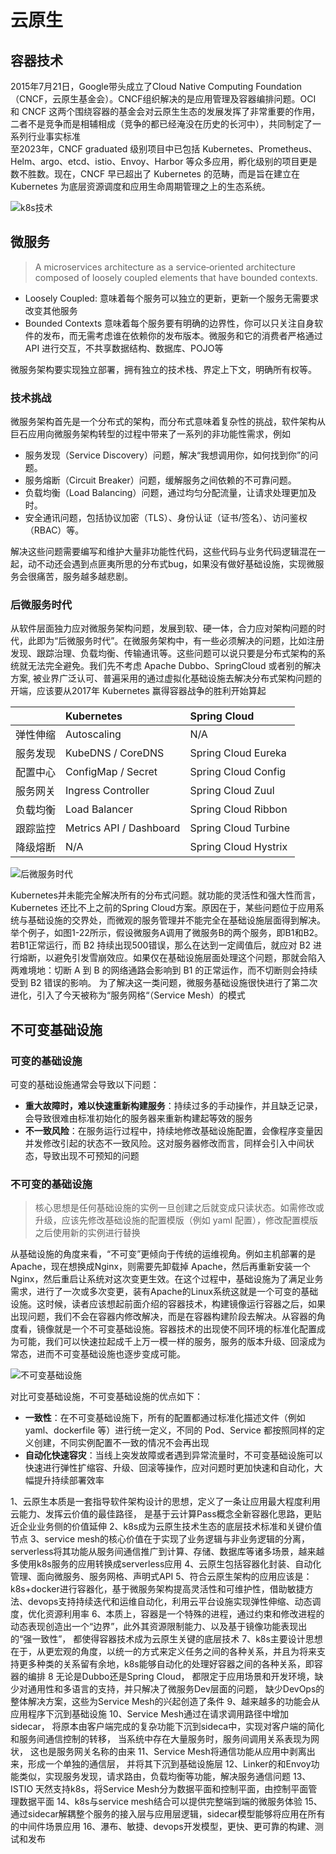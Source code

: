 # 云原生

## 容器技术

2015年7月21日，Google带头成立了Cloud Native Computing Foundation（CNCF，云原生基金会）。CNCF组织解决的是应用管理及容器编排问题。OCI 和 CNCF 这两个围绕容器的基金会对云原生生态的发展发挥了非常重要的作用，二者不是竞争而是相辅相成（竞争的都已经淹没在历史的长河中），共同制定了一系列行业事实标准  
至2023年，CNCF graduated 级别项目中已包括 Kubernetes、Prometheus、Helm、argo、etcd、istio、Envoy、Harbor 等众多应用，孵化级别的项目更是数不胜数。现在，CNCF 早已超出了 Kubernetes 的范畴，而是旨在建立在 Kubernetes 为底层资源调度和应用生命周期管理之上的生态系统。

![k8s技术](./images/k8s-0.jpeg)

## 微服务

> A microservices architecture as a service‑oriented architecture composed of loosely coupled elements that have bounded contexts.

- Loosely Coupled: 意味着每个服务可以独立的更新，更新一个服务无需要求改变其他服务
- Bounded Contexts 意味着每个服务要有明确的边界性，你可以只关注自身软件的发布，而无需考虑谁在依赖你的发布版本。微服务和它的消费者严格通过 API 进行交互，不共享数据结构、数据库、POJO等

微服务架构要实现独立部署，拥有独立的技术栈、界定上下文，明确所有权等。

### 技术挑战

微服务架构首先是一个分布式的架构，而分布式意味着复杂性的挑战，软件架构从巨石应用向微服务架构转型的过程中带来了一系列的非功能性需求，例如

- 服务发现（Service Discovery）问题，解决“我想调用你，如何找到你”的问题。
- 服务熔断（Circuit Breaker）问题，缓解服务之间依赖的不可靠问题。
- 负载均衡（Load Balancing）问题，通过均匀分配流量，让请求处理更加及时。
- 安全通讯问题，包括协议加密（TLS）、身份认证（证书/签名）、访问鉴权（RBAC）等。

解决这些问题需要编写和维护⼤量非功能性代码，这些代码与业务代码逻辑混在一起，动不动还会遇到点匪夷所思的分布式bug，如果没有做好基础设施，实现微服务会很痛苦，服务越多越悲剧。

### 后微服务时代

从软件层面独力应对微服务架构问题，发展到软、硬一体，合力应对架构问题的时代，此即为“后微服务时代”。在微服务架构中，有一些必须解决的问题，比如注册发现、跟踪治理、负载均衡、传输通讯等。这些问题可以说只要是分布式架构的系统就无法完全避免。我们先不考虑 Apache Dubbo、SpringCloud 或者别的解决方案, 被业界广泛认可、普遍采用的通过虚拟化基础设施去解决分布式架构问题的开端，应该要从2017年 Kubernetes 赢得容器战争的胜利开始算起

|          | Kubernetes              | Spring Cloud         |
| :------- | :---------------------- | :------------------- |
| 弹性伸缩 | Autoscaling             | N/A                  |
| 服务发现 | KubeDNS / CoreDNS       | Spring Cloud Eureka  |
| 配置中心 | ConfigMap / Secret      | Spring Cloud Config  |
| 服务网关 | Ingress Controller      | Spring Cloud Zuul    |
| 负载均衡 | Load Balancer           | Spring Cloud Ribbon  |
| 跟踪监控 | Metrics API / Dashboard | Spring Cloud Turbine |
| 降级熔断 | N/A                     | Spring Cloud Hystrix |

![后微服务时代](./imags/../images/k8s-1.png)

Kubernetes并未能完全解决所有的分布式问题。就功能的灵活性和强大性而言，Kubernetes 还比不上之前的Spring Cloud方案。原因在于，某些问题位于应用系统与基础设施的交界处，而微观的服务管理并不能完全在基础设施层面得到解决。举个例子，如图1-22所示，假设微服务A调用了微服务B的两个服务，即B1和B2。若B1正常运行，而 B2 持续出现500错误，那么在达到一定阈值后，就应对 B2 进行熔断，以避免引发雪崩效应。如果仅在基础设施层面处理这个问题，那就会陷入两难境地：切断 A 到 B 的网络通路会影响到 B1 的正常运作，而不切断则会持续受到 B2 错误的影响。
为了解决这一类问题，微服务基础设施很快进行了第二次进化，引入了今天被称为“服务网格“（Service Mesh）的模式

## 不可变基础设施

### 可变的基础设施

可变的基础设施通常会导致以下问题：

- **重大故障时，难以快速重新构建服务**：持续过多的手动操作，并且缺乏记录，会导致很难由标准初始化的服务器来重新构建起等效的服务
- **不一致风险**：在服务运行过程中，持续地修改基础设施配置，会像程序变量因并发修改引起的状态不一致风险。这对服务器修改而言，同样会引入中间状态，导致出现不可预知的问题

### 不可变的基础设施

> 核心思想是任何基础设施的实例一旦创建之后就变成只读状态。如需修改或升级，应该先修改基础设施的配置模版（例如 yaml 配置），修改配置模版之后使用新的实例进行替换

从基础设施的角度来看，“不可变”更倾向于传统的运维视角。例如主机部署的是Apache，现在想换成Nginx，则需要先卸载掉 Apache，然后再重新安装一个 Nginx，然后重启让系统对这次变更生效。在这个过程中，基础设施为了满足业务需求，进行了一次或多次变更，装有Apache的Linux系统这就是一个可变的基础设施。这时候，读者应该想起前面介绍的容器技术，构建镜像运行容器之后，如果出现问题，我们不会在容器内修改解决，而是在容器构建阶段去解决。从容器的角度看，镜像就是一个不可变基础设施。容器技术的出现使不同环境的标准化配置成为可能，我们可以快速拉起成千上万一模一样的服务，服务的版本升级、回滚成为常态，进而不可变基础设施也逐步变成可能。

![不可变基础设施](./images/Immutable.png)

对比可变基础设施，不可变基础设施的优点如下：

- **一致性**：在不可变基础设施下，所有的配置都通过标准化描述文件（例如 yaml、dockerfile 等）进行统一定义，不同的 Pod、Service 都按照同样的定义创建，不同实例配置不一致的情况不会再出现
- **自动化快速容灾**：当线上突发故障或者遇到异常流量时，不可变基础设施可以快速进行弹性扩缩容、升级、回滚等操作，应对问题时更加快速和自动化，大幅提升持续部署效率

1、云原生本质是一套指导软件架构设计的思想，定义了一条让应用最大程度利用云能力、发挥云价值的最佳路径， 是基于云计算Pass概念全新容器化思路，更贴近企业业务侧的价值延伸
2、k8s成为云原生技术生态的底层技术标准和关键价值节点
3、service mesh的核心价值在于实现了业务逻辑与非业务逻辑的分离，serverless将其功能从服务间通信推广到计算、存储、数据库等诸多场景，越来越多使用k8s服务的应用转换成serverless应用
4、云原生包括容器化封装、自动化管理、面向微服务、服务网格、声明式API
5、符合云原生架构的应用应该是：k8s+docker进行容器化，基于微服务架构提高灵活性和可维护性，借助敏捷方法、devops支持持续迭代和运维自动化，利用云平台设施实现弹性伸缩、动态调度，优化资源利用率
6、本质上，容器是一个特殊的进程，通过约束和修改进程的动态表现创造出一个“边界”，此外其资源限制能力、以及基于镜像功能表现出的“强一致性”， 都使得容器技术成为云原生关键的底层技术
7、k8s主要设计思想在于，从更宏观的角度，以统一的方式来定义任务之间的各种关系，并且为将来支持更多种类的关系留有余地，k8s能够自动化的处理好容器之间的各种关系，即容器的编排
8 无论是Dubbo还是Spring Cloud， 都限定于应用场景和开发环境，缺少对通用性和多语言的支持，并只解决了微服务Dev层面的问题， 缺少DevOps的整体解决方案，这些为Service Mesh的兴起创造了条件
9、越来越多的功能会从应用程序下沉到基础设施
10、Service Mesh通过在请求调用路径中增加sidecar， 将原本由客户端完成的复杂功能下沉到sideca中，实现对客户端的简化和服务间通信控制的转移， 当系统中存在大量服务时，服务间调用关系表现为网状， 这也是服务网关名称的由来
11、Service Mesh将通信功能从应用中剥离出来，形成一个单独的通信层， 并将其下沉到基础设施层
12、Linker的和Envoy功能类似，实现服务发现，请求路由，负载均衡等功能，解决服务通信问题
13、ISTIO 天然支持k8s，将Service Mesh分为数据平面和控制平面，由控制平面管理数据平面
14、k8s与service mesh结合可以提供完整端到端的微服务体验
15、通过sidecar解耦整个服务的接入层与应用层逻辑，sidecar模型能够将应用在所有的中间件场景应用
16、瀑布、敏捷、devops开发模型，更快、更可靠的构建、测试和发布